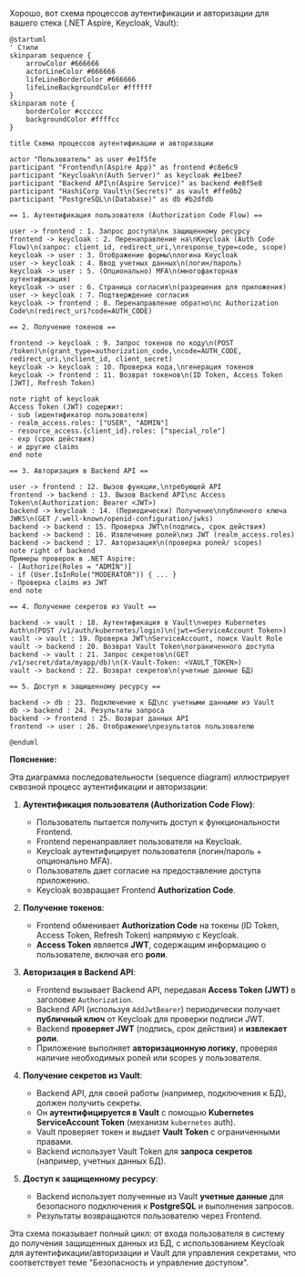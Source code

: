 Хорошо, вот схема процессов аутентификации и авторизации для вашего стека (.NET Aspire, Keycloak, Vault):

```plantuml
@startuml
' Стили
skinparam sequence {
    arrowColor #666666
    actorLineColor #666666
    lifeLineBorderColor #666666
    lifeLineBackgroundColor #ffffff
}
skinparam note {
    borderColor #cccccc
    backgroundColor #ffffcc
}

title Схема процессов аутентификации и авторизации

actor "Пользователь" as user #e1f5fe
participant "Frontend\n(Aspire App)" as frontend #c8e6c9
participant "Keycloak\n(Auth Server)" as keycloak #e1bee7
participant "Backend API\n(Aspire Service)" as backend #e8f5e8
participant "HashiCorp Vault\n(Secrets)" as vault #ffe0b2
participant "PostgreSQL\n(Database)" as db #b2dfdb

== 1. Аутентификация пользователя (Authorization Code Flow) ==

user -> frontend : 1. Запрос доступа\nк защищенному ресурсу
frontend -> keycloak : 2. Перенаправление на\nKeycloak (Auth Code Flow)\n(запрос: client_id, redirect_uri,\nresponse_type=code, scope)
keycloak -> user : 3. Отображение формы\nлогина Keycloak
user -> keycloak : 4. Ввод учетных данных\n(логин/пароль)
keycloak -> user : 5. (Опционально) MFA\n(многофакторная аутентификация)
keycloak -> user : 6. Страница согласия\n(разрешения для приложения)
user -> keycloak : 7. Подтверждение согласия
keycloak -> frontend : 8. Перенаправление обратно\nс Authorization Code\n(redirect_uri?code=AUTH_CODE)

== 2. Получение токенов ==

frontend -> keycloak : 9. Запрос токенов по коду\n(POST /token)\n(grant_type=authorization_code,\ncode=AUTH_CODE, redirect_uri,\nclient_id, client_secret)
keycloak -> keycloak : 10. Проверка кода,\nгенерация токенов
keycloak -> frontend : 11. Возврат токенов\n(ID Token, Access Token [JWT], Refresh Token)

note right of keycloak
Access Token (JWT) содержит:
- sub (идентификатор пользователя)
- realm_access.roles: ["USER", "ADMIN"]
- resource_access.{client_id}.roles: ["special_role"]
- exp (срок действия)
- и другие claims
end note

== 3. Авторизация в Backend API ==

user -> frontend : 12. Вызов функции,\nтребующей API
frontend -> backend : 13. Вызов Backend API\nс Access Token\n(Authorization: Bearer <JWT>)
backend -> keycloak : 14. (Периодически) Получение\nпубличного ключа JWKS\n(GET /.well-known/openid-configuration/jwks)
backend -> backend : 15. Проверка JWT\n(подпись, срок действия)
backend -> backend : 16. Извлечение ролей\nиз JWT (realm_access.roles)
backend -> backend : 17. Авторизация\n(проверка ролей/ scopes)
note right of backend
Примеры проверок в .NET Aspire:
- [Authorize(Roles = "ADMIN")]
- if (User.IsInRole("MODERATOR")) { ... }
- Проверка claims из JWT
end note

== 4. Получение секретов из Vault ==

backend -> vault : 18. Аутентификация в Vault\nчерез Kubernetes Auth\n(POST /v1/auth/kubernetes/login)\n(jwt=<ServiceAccount Token>)
vault -> vault : 19. Проверка JWT\nServiceAccount, поиск Vault Role
vault -> backend : 20. Возврат Vault Token\nограниченного доступа
backend -> vault : 21. Запрос секретов\n(GET /v1/secret/data/myapp/db)\n(X-Vault-Token: <VAULT_TOKEN>)
vault -> backend : 22. Возврат секретов\n(учетные данные БД)

== 5. Доступ к защищенному ресурсу ==

backend -> db : 23. Подключение к БД\nс учетными данными из Vault
db -> backend : 24. Результаты запроса
backend -> frontend : 25. Возврат данных API
frontend -> user : 26. Отображение\nрезультатов пользователю

@enduml
```

**Пояснение:**

Эта диаграмма последовательности (sequence diagram) иллюстрирует сквозной процесс аутентификации и авторизации:

1.  **Аутентификация пользователя (Authorization Code Flow)**:
    *   Пользователь пытается получить доступ к функциональности Frontend.
    *   Frontend перенаправляет пользователя на Keycloak.
    *   Keycloak аутентифицирует пользователя (логин/пароль + опционально MFA).
    *   Пользователь дает согласие на предоставление доступа приложению.
    *   Keycloak возвращает Frontend **Authorization Code**.

2.  **Получение токенов**:
    *   Frontend обменивает **Authorization Code** на токены (ID Token, Access Token, Refresh Token) напрямую с Keycloak.
    *   **Access Token** является **JWT**, содержащим информацию о пользователе, включая его **роли**.

3.  **Авторизация в Backend API**:
    *   Frontend вызывает Backend API, передавая **Access Token (JWT)** в заголовке `Authorization`.
    *   Backend API (используя `AddJwtBearer`) периодически получает **публичный ключ** от Keycloak для проверки подписи JWT.
    *   Backend **проверяет JWT** (подпись, срок действия) и **извлекает роли**.
    *   Приложение выполняет **авторизационную логику**, проверяя наличие необходимых ролей или scopes у пользователя.

4.  **Получение секретов из Vault**:
    *   Backend API, для своей работы (например, подключения к БД), должен получить секреты.
    *   Он **аутентифицируется в Vault** с помощью **Kubernetes ServiceAccount Token** (механизм `kubernetes` auth).
    *   Vault проверяет токен и выдает **Vault Token** с ограниченными правами.
    *   Backend использует Vault Token для **запроса секретов** (например, учетных данных БД).

5.  **Доступ к защищенному ресурсу**:
    *   Backend использует полученные из Vault **учетные данные** для безопасного подключения к **PostgreSQL** и выполнения запросов.
    *   Результаты возвращаются пользователю через Frontend.

Эта схема показывает полный цикл: от входа пользователя в систему до получения защищенных данных из БД, с использованием Keycloak для аутентификации/авторизации и Vault для управления секретами, что соответствует теме "Безопасность и управление доступом".
